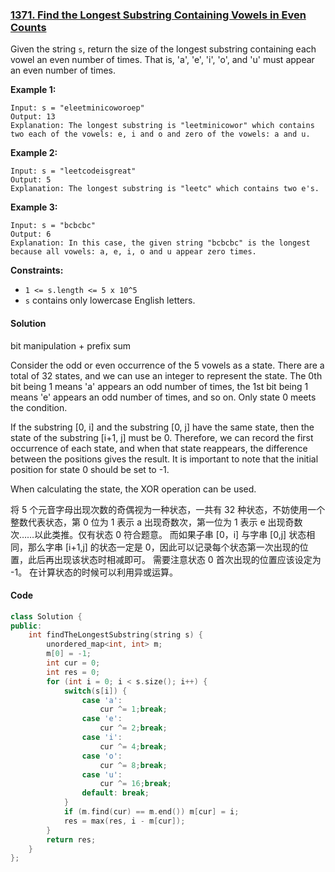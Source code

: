 ### [1371. Find the Longest Substring Containing Vowels in Even Counts](https://leetcode.com/problems/find-the-longest-substring-containing-vowels-in-even-counts/)

Given the string `s`, return the size of the longest substring containing each vowel an even number of times. That is, 'a', 'e', 'i', 'o', and 'u' must appear an even number of times.

 

**Example 1:**

```
Input: s = "eleetminicoworoep"
Output: 13
Explanation: The longest substring is "leetminicowor" which contains two each of the vowels: e, i and o and zero of the vowels: a and u.
```

**Example 2:**

```
Input: s = "leetcodeisgreat"
Output: 5
Explanation: The longest substring is "leetc" which contains two e's.
```

**Example 3:**

```
Input: s = "bcbcbc"
Output: 6
Explanation: In this case, the given string "bcbcbc" is the longest because all vowels: a, e, i, o and u appear zero times.
```

 

**Constraints:**

- `1 <= s.length <= 5 x 10^5`
- `s` contains only lowercase English letters.

#### Solution

bit manipulation + prefix sum

Consider the odd or even occurrence of the 5 vowels as a state. There are a total of 32 states, and we can use an integer to represent the state. The 0th bit being 1 means 'a' appears an odd number of times, the 1st bit being 1 means 'e' appears an odd number of times, and so on. Only state 0 meets the condition.

If the substring [0, i] and the substring [0, j] have the same state, then the state of the substring [i+1, j] must be 0. Therefore, we can record the first occurrence of each state, and when that state reappears, the difference between the positions gives the result. It is important to note that the initial position for state 0 should be set to -1.

When calculating the state, the XOR operation can be used.

将 5 个元音字母出现次数的奇偶视为一种状态，一共有 32 种状态，不妨使用一个整数代表状态，第 0 位为 1 表示 a 出现奇数次，第一位为 1 表示 e 出现奇数次……以此类推。仅有状态 0 符合题意。 而如果子串 [0，i] 与字串 [0,j] 状态相同，那么字串 [i+1,j] 的状态一定是 0，因此可以记录每个状态第一次出现的位置，此后再出现该状态时相减即可。 需要注意状态 0 首次出现的位置应该设定为 -1。 在计算状态的时候可以利用异或运算。

#### Code

```c++
class Solution {
public:
    int findTheLongestSubstring(string s) {
        unordered_map<int, int> m;
        m[0] = -1;
        int cur = 0;
        int res = 0;
        for (int i = 0; i < s.size(); i++) {
            switch(s[i]) {
                case 'a':
                    cur ^= 1;break;
                case 'e':
                    cur ^= 2;break;
                case 'i':
                    cur ^= 4;break;
                case 'o':
                    cur ^= 8;break;
                case 'u':
                    cur ^= 16;break;
                default: break;
            }
            if (m.find(cur) == m.end()) m[cur] = i;
            res = max(res, i - m[cur]);
        }
        return res;
    }
};
```



